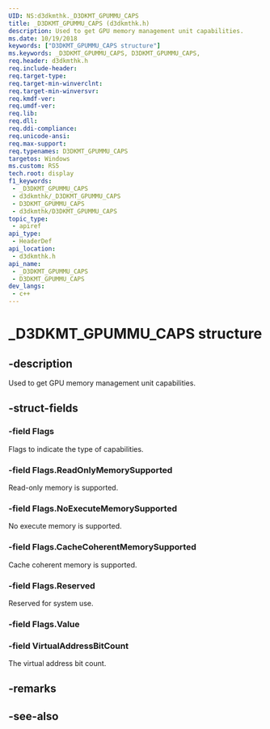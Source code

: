 ```yaml
---
UID: NS:d3dkmthk._D3DKMT_GPUMMU_CAPS
title: _D3DKMT_GPUMMU_CAPS (d3dkmthk.h)
description: Used to get GPU memory management unit capabilities.
ms.date: 10/19/2018
keywords: ["D3DKMT_GPUMMU_CAPS structure"]
ms.keywords: _D3DKMT_GPUMMU_CAPS, D3DKMT_GPUMMU_CAPS,
req.header: d3dkmthk.h
req.include-header: 
req.target-type: 
req.target-min-winverclnt: 
req.target-min-winversvr: 
req.kmdf-ver: 
req.umdf-ver: 
req.lib: 
req.dll: 
req.ddi-compliance: 
req.unicode-ansi: 
req.max-support: 
req.typenames: D3DKMT_GPUMMU_CAPS
targetos: Windows
ms.custom: RS5
tech.root: display
f1_keywords:
 - _D3DKMT_GPUMMU_CAPS
 - d3dkmthk/_D3DKMT_GPUMMU_CAPS
 - D3DKMT_GPUMMU_CAPS
 - d3dkmthk/D3DKMT_GPUMMU_CAPS
topic_type:
 - apiref
api_type:
 - HeaderDef
api_location:
 - d3dkmthk.h
api_name:
 - _D3DKMT_GPUMMU_CAPS
 - D3DKMT_GPUMMU_CAPS
dev_langs:
 - c++
---
```


# _D3DKMT_GPUMMU_CAPS structure


## -description

Used to get GPU memory management unit capabilities.

## -struct-fields

### -field Flags

Flags to indicate the type of capabilities.

### -field Flags.ReadOnlyMemorySupported

Read-only memory is supported.

### -field Flags.NoExecuteMemorySupported

No execute memory is supported.

### -field Flags.CacheCoherentMemorySupported

Cache coherent memory is supported.

### -field Flags.Reserved

Reserved for system use.

### -field Flags.Value

### -field VirtualAddressBitCount

 
The virtual address bit count.

## -remarks

## -see-also

